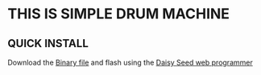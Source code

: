 # THIS IS SIMPLE DRUM MACHINE

## QUICK INSTALL
Download the [Binary file](https://github.com/Synthux-Academy/simple-fix-instruments/raw/main/daisyduino/simple-drum-machine/simple-drum-machine.bin) and flash using the [Daisy Seed web programmer](https://electro-smith.github.io/Programmer/)
